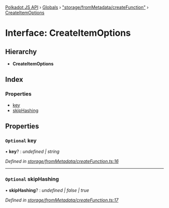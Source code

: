 [Polkadot JS API](../README.md) › [Globals](../globals.md) › ["storage/fromMetadata/createFunction"](../modules/_storage_frommetadata_createfunction_.md) › [CreateItemOptions](_storage_frommetadata_createfunction_.createitemoptions.md)

# Interface: CreateItemOptions

## Hierarchy

* **CreateItemOptions**

## Index

### Properties

* [key](_storage_frommetadata_createfunction_.createitemoptions.md#optional-key)
* [skipHashing](_storage_frommetadata_createfunction_.createitemoptions.md#optional-skiphashing)

## Properties

### `Optional` key

• **key**? : *undefined | string*

*Defined in [storage/fromMetadata/createFunction.ts:16](https://github.com/polkadot-js/api/blob/62eab2d661/packages/api-metadata/src/storage/fromMetadata/createFunction.ts#L16)*

___

### `Optional` skipHashing

• **skipHashing**? : *undefined | false | true*

*Defined in [storage/fromMetadata/createFunction.ts:17](https://github.com/polkadot-js/api/blob/62eab2d661/packages/api-metadata/src/storage/fromMetadata/createFunction.ts#L17)*
